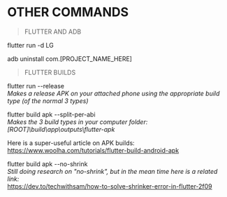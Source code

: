  # OTHER COMMANDS
 
> FLUTTER AND ADB

flutter run -d LG  

adb uninstall com.[PROJECT_NAME_HERE]

> FLUTTER BUILDS  

flutter run --release  
*Makes a release APK on your attached phone using the appropriate build type (of the normal 3 types)*

flutter build apk --split-per-abi   
*Makes the 3 build types in your computer folder:*  
*[ROOT]\build\app\outputs\flutter-apk*

Here is a super-useful article on APK builds:  
https://www.woolha.com/tutorials/flutter-build-android-apk

flutter build apk --no-shrink   
*Still doing research on "no-shrink", but in the mean time here is a related link:*  
https://dev.to/techwithsam/how-to-solve-shrinker-error-in-flutter-2f09

